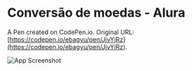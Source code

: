 # Conversão de moedas - Alura

A Pen created on CodePen.io. Original URL: [https://codepen.io/ebagyu/pen/JjvYjRz](https://codepen.io/ebagyu/pen/JjvYjRz).

![App Screenshot](https://media.discordapp.net/attachments/801582592137625684/1016880883900354631/unknown.png?width=503&height=469)
